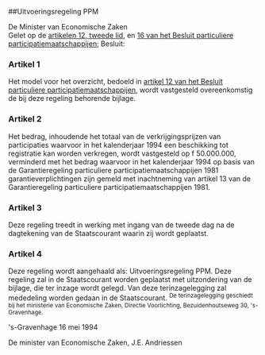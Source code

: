 <meta http-equiv='Content-Type' content='text/html; charset=utf-8' />

##Uitvoeringsregeling PPM

De Minister van Economische Zaken  
Gelet op de [artikelen 12, tweede lid](../../../../AMvB/besluit/particuliere/participatiemaatschappijen/BWBR0006526/README.md), en [16 van het Besluit particuliere participatiemaatschappijen](../../../../AMvB/besluit/particuliere/participatiemaatschappijen/BWBR0006526/README.md);
Besluit:    

### Artikel  1  

Het model voor het overzicht, bedoeld in [artikel 12 van het Besluit particuliere participatiemaatschappijen](../../../../AMvB/besluit/particuliere/participatiemaatschappijen/BWBR0006526/README.md), wordt vastgesteld overeenkomstig de bij deze regeling behorende bijlage. 

### Artikel  2  

Het bedrag, inhoudende het totaal van de verkrijgingsprijzen van participaties waarvoor in het kalenderjaar 1994 een beschikking tot registratie kan worden verkregen, wordt vastgesteld op f 50.000.000, verminderd met het bedrag waarvoor in het kalenderjaar 1994 op basis van de Garantieregeling particuliere participatiemaatschappijen 1981 garantieverplichtingen zijn gemeld met inachtneming van artikel 13 van de Garantieregeling particuliere participatiemaatschappijen 1981. 

### Artikel  3  

Deze regeling treedt in werking met ingang van de tweede dag na de dagtekening van de Staatscourant waarin zij wordt geplaatst. 

### Artikel  4  

Deze regeling wordt aangehaald als: Uitvoeringsregeling PPM. Deze regeling zal in de Staatscourant worden geplaatst met uitzondering van de bijlage, die ter inzage wordt gelegd. Van deze terinzagelegging zal mededeling worden gedaan in de Staatscourant. <sup> De terinzagelegging geschiedt bij het ministerie van Economische Zaken, Directie Voorlichting, Bezuidenhoutseweg 30, 's-Gravenhage. </sup>  

's-Gravenhage 
16 mei 1994    

De 
minister van Economische Zaken, 
J.E.  Andriessen      
